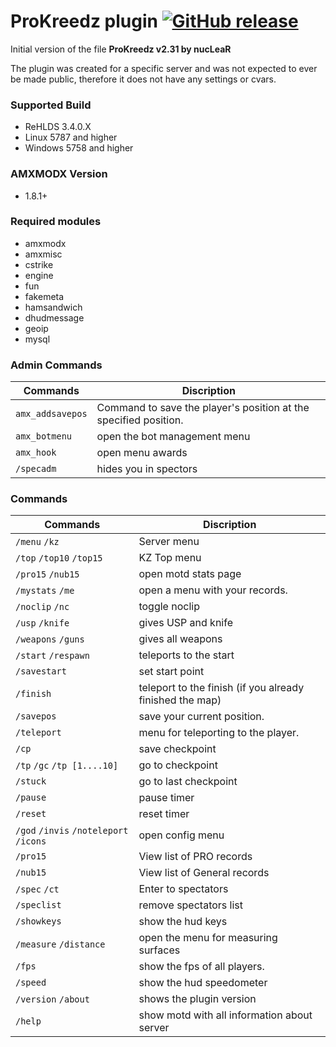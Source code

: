 # ProKreedz plugin  [![GitHub release](https://img.shields.io/github/release/michaelkheel/ProKreedz.svg)](https://github.com/MichaelKheel/ProKreedz/releases)
Initial version of the file **ProKreedz v2.31 by nucLeaR**

The plugin was created for a specific server and was not expected to ever be made public, therefore it does not have any settings or cvars.

### Supported Build
* ReHLDS 3.4.0.X
* Linux 5787 and higher
* Windows 5758 and higher

### AMXMODX Version
* 1.8.1+

### Required modules
* amxmodx
* amxmisc
* cstrike
* engine
* fun
* fakemeta
* hamsandwich
* dhudmessage
* geoip
* mysql

### Admin Commands
Commands | Discription
--- | --- 
`amx_addsavepos` | Command to save the player's position at the specified position.
`amx_botmenu` | open the bot management menu
`amx_hook` | open menu awards
`/specadm` | hides you in spectors

### Commands
Commands | Discription
--- | --- 
 `/menu` `/kz` | Server menu
 `/top` `/top10` `/top15` | KZ Top menu
 `/pro15` `/nub15` | open motd stats page
 `/mystats` `/me` | open a menu with your records.
 `/noclip` `/nc` | toggle noclip
`/usp` `/knife` | gives USP and knife
`/weapons` `/guns` | gives all weapons
`/start` `/respawn` | teleports to the start
`/savestart` | set start point
`/finish` | teleport to the finish (if you already finished the map)
`/savepos` | save your current position.
`/teleport` | menu for teleporting to the player.
`/cp` | save checkpoint
`/tp` `/gc` `/tp [1....10]` | go to checkpoint
`/stuck` | go to last checkpoint
`/pause` | pause timer 
`/reset` | reset timer
`/god` `/invis` `/noteleport` `/icons` | open config menu
`/pro15` | View list of PRO records
`/nub15` | View list of General records
`/spec` `/ct` | Enter to spectators
`/speclist` | remove spectators list
`/showkeys` | show the hud keys
`/measure` `/distance` | open the menu for measuring surfaces
`/fps` | show the fps of all players.
`/speed` | show the hud speedometer
`/version` `/about` | shows the plugin version
`/help` | show motd with all information about server
